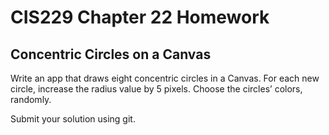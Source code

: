 # CIS229 Chapter 22 Homework

## Concentric Circles on a Canvas

Write an app that draws eight concentric circles in a Canvas. For each new circle, increase the radius value by 5 pixels. Choose the circles’ colors, randomly.

Submit your solution using git.
